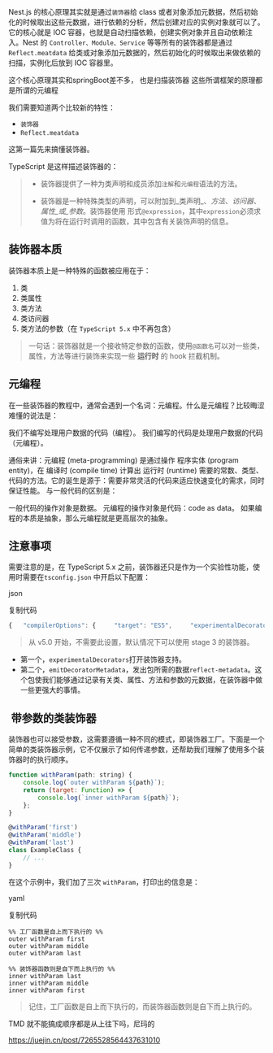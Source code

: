 Nest.js 的核心原理其实就是通过`装饰器`给 class 或者对象添加元数据，然后初始化的时候取出这些元数据，进行依赖的分析，然后创建对应的实例对象就可以了。它的核心就是 IOC 容器，也就是自动扫描依赖，创建实例对象并且自动依赖注入。Nest 的 `Controller、Module、Service` 等等所有的装饰器都是通过 `Reflect.meatdata` 给类或对象添加元数据的，然后初始化的时候取出来做依赖的扫描，实例化后放到 IOC 容器里。


这个核心原理其实和springBoot差不多， 也是扫描装饰器
这些所谓框架的原理都是所谓的元编程



我们需要知道两个比较新的特性：

- `装饰器`
- `Reflect.meatdata`

这第一篇先来搞懂装饰器。



TypeScript 是这样描述装饰器的：

> - 装饰器提供了一种为类声明和成员添加`注解`和`元编程`语法的方法。
>     
> - 装饰器是一种特殊类型的声明，可以附加到_类声明_、_方法_、_访问器_、_属性_或_参数_。装饰器使用 形式`@expression`，其中`expression`必须求值为将在运行时调用的函数，其中包含有关装饰声明的信息。
>     

  

## 装饰器本质

装饰器本质上是一种特殊的函数被应用在于：

1. 类
2. 类属性
3. 类方法
4. 类访问器
5. 类方法的参数（在 `TypeScript 5.x` 中不再包含）

> 一句话：装饰器就是一个接收特定参数的函数，使用`@函数名`可以对一些类，属性，方法等进行装饰来实现一些 **运行时** 的 hook 拦截机制。

  

## 元编程

在一些装饰器的教程中，通常会遇到一个名词：元编程。什么是元编程？比较晦涩难懂的说法是：

我们不编写处理用户数据的代码（编程）。
我们编写的代码是处理用户数据的代码（元编程）。

通俗来讲：元编程 (meta-programming) 是通过操作 程序实体 (program entity)，在 编译时 (compile time) 计算出 运行时 (runtime) 需要的常数、类型、代码的方法。它的诞生是源于：需要非常灵活的代码来适应快速变化的需求，同时保证性能。
与一般代码的区别是：

一般代码的操作对象是数据。
元编程的操作对象是代码：code as data。
如果编程的本质是抽象，那么元编程就是更高层次的抽象。


## 注意事项
需要注意的是，在 TypeScript 5.x 之前，装饰器还只是作为一个实验性功能，使用时需要在`tsconfig.json` 中开启以下配置：

json

复制代码

```js
{   "compilerOptions": {     "target": "ES5",     "experimentalDecorators": true,     "emitDecoratorMetadata": true   } }
```

> 从 v5.0 开始，不需要此设置，默认情况下可以使用 stage 3 的装饰器。

- 第一个，`experimentalDecorators`打开装饰器支持。
- 第二个，`emitDecoratorMetadata`，发出包所需的数据`reflect-metadata`。这个包使我们能够通过记录有关类、属性、方法和参数的元数据，在装饰器中做一些更强大的事情。


##  带参数的类装饰器

装饰器也可以接受参数，这需要遵循一种不同的模式，即装饰器工厂。下面是一个简单的类装饰器示例，它不仅展示了如何传递参数，还帮助我们理解了使用多个装饰器时的执行顺序。

```js
function withParam(path: string) {
    console.log(`outer withParam ${path}`);
    return (target: Function) => {
        console.log(`inner withParam ${path}`);
    };
}

@withParam('first')
@withParam('middle')
@withParam('last')
class ExampleClass {
    // ...
}


```

在这个示例中，我们加了三次 `withParam`，打印出的信息是：

yaml

复制代码

```
%% 工厂函数是自上而下执行的 %%
outer withParam first
outer withParam middle
outer withParam last

%% 装饰器函数则是自下而上执行的 %%
inner withParam last 
inner withParam middle
inner withParam first
```

> 记住，工厂函数是自上而下执行的，而装饰器函数则是自下而上执行的。

TMD 就不能搞成顺序都是从上往下吗，尼玛的






https://juejin.cn/post/7265528564437631010



